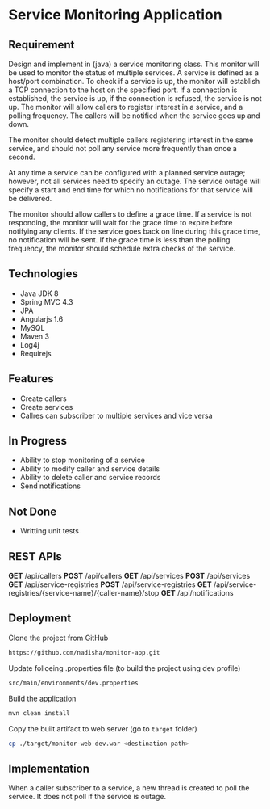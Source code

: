 # Service Monitoring Application
## Requirement
Design and implement in (java) a service monitoring class.  This monitor will be used to monitor the status of multiple services.  A service is defined as a host/port combination.  To check if a service is up, the monitor will establish a TCP connection to the host on the specified port.  If a connection is established, the service is up, if the connection is refused, the service is not up.
The monitor will allow callers to register interest in a service, and a polling frequency. The callers will be notified when the service goes up and down.

The monitor should detect multiple callers registering interest in the same service, and should not poll any service more frequently than once a second.

At any time a service can be configured with a planned service outage; however, not all services need to specify an outage. The service outage will specify a start and end time for which no notifications for that service will be delivered.

The monitor should allow callers to define a grace time.  If a service is not responding, the monitor will wait for the grace time to expire before notifying any clients.  If the service goes back on line during this grace time, no notification will be sent.  If the grace time is less than the polling frequency, the monitor should schedule extra checks of the service.

## Technologies
* Java JDK 8
* Spring MVC 4.3
* JPA
* Angularjs 1.6
* MySQL
* Maven 3
* Log4j
* Requirejs
 
## Features
* Create callers 
* Create services
* Callres can subscriber to multiple services and vice versa
 
## In Progress
* Ability to stop monitoring of a service
* Ability to modify caller and service details
* Ability to delete caller and service records
* Send notifications

## Not Done
* Writting unit tests
 
## REST APIs
**GET** /api/callers
**POST** /api/callers
**GET** /api/services
**POST** /api/services
**GET** /api/service-registries
**POST** /api/service-registries
**GET** /api/service-registries/{service-name}/{caller-name}/stop
**GET** /api/notifications

## Deployment
Clone the project from GitHub
```sh
https://github.com/nadisha/monitor-app.git
```
Update folloeing .properties file (to build the project using dev profile)
```sh
src/main/environments/dev.properties
```
Build the application
```sh
mvn clean install
```
Copy the built artifact to web server (go to ```target``` folder)
```sh
cp ./target/monitor-web-dev.war <destination path>
```

## Implementation 
When a caller subscriber to a service, a new thread is created to poll the service. It does not poll if the service is outage. 